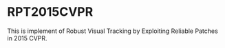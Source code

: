 # RPT2015CVPR
This is implement of Robust Visual Tracking by Exploiting Reliable Patches in 2015 CVPR.

